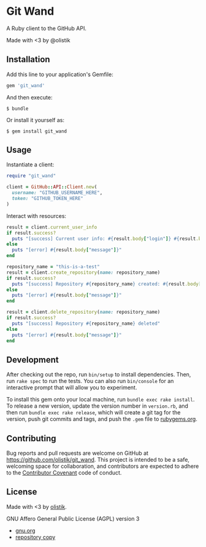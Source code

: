 # Git Wand

A Ruby client to the GitHub API.

Made with <3 by @olistik

## Installation

Add this line to your application's Gemfile:

```ruby
gem 'git_wand'
```

And then execute:

    $ bundle

Or install it yourself as:

    $ gem install git_wand

## Usage

Instantiate a client:

```ruby
require "git_wand"

client = GitHub::API::Client.new(
  username: "GITHUB_USERNAME_HERE",
  token: "GITHUB_TOKEN_HERE"
)
```

Interact with resources:

```ruby
result = client.current_user_info
if result.success?
  puts "[success] Current user info: #{result.body["login"]} #{result.body["html_url"]}"
else
  puts "[error] #{result.body["message"]}"
end
```

```ruby
repository_name = "this-is-a-test"
result = client.create_repository(name: repository_name)
if result.success?
  puts "[success] Repository #{repository_name} created: #{result.body["html_url"]}"
else
  puts "[error] #{result.body["message"]}"
end
```

```ruby
result = client.delete_repository(name: repository_name)
if result.success?
  puts "[success] Repository #{repository_name} deleted"
else
  puts "[error] #{result.body["message"]}"
end
```

## Development

After checking out the repo, run `bin/setup` to install dependencies. Then, run `rake spec` to run the tests. You can also run `bin/console` for an interactive prompt that will allow you to experiment.

To install this gem onto your local machine, run `bundle exec rake install`. To release a new version, update the version number in `version.rb`, and then run `bundle exec rake release`, which will create a git tag for the version, push git commits and tags, and push the `.gem` file to [rubygems.org](https://rubygems.org).

## Contributing

Bug reports and pull requests are welcome on GitHub at https://github.com/olistik/git_wand. This project is intended to be a safe, welcoming space for collaboration, and contributors are expected to adhere to the [Contributor Covenant](http://contributor-covenant.org) code of conduct.

## License

Made with <3 by [olistik](https://olisti.co).

GNU Affero General Public License (AGPL) version 3

- [gnu.org](https://www.gnu.org/licenses/agpl-3.0.txt)
- [repository copy](agpl-3.0.txt)
